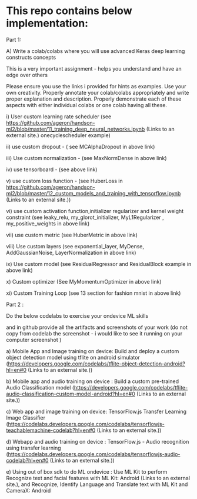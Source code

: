 # This repo contains below implementation:

Part 1: 

A) Write a colab/colabs where you will use advanced Keras deep learning constructs concepts

This is a very important assignment - helps you understand and have an edge over others

Please ensure you use the links i provided for hints as examples. Use your own creativity. Properly annotate your colab/colabs appropriately and write proper explanation and description. Properly demonstrate each of these aspects with either individual colabs or one colab having all these. 

i) User custom learning rate scheduler (see https://github.com/ageron/handson-ml2/blob/master/11_training_deep_neural_networks.ipynb (Links to an external site.) onecyclescheduler example)

ii) use custom dropout - ( see MCAlphaDropout in above link)

iii) Use custom normalization - (see MaxNormDense in above link)

iv) use tensorboard - (see above link)

v) use custom loss function - (see HuberLoss in https://github.com/ageron/handson-ml2/blob/master/12_custom_models_and_training_with_tensorflow.ipynb (Links to an external site.)) 

vi) use custom activation function,initializer regularizer and kernel weight constraint (see leaky_relu, my_glorot_initializer, MyL1Regularizer , my_positive_weights in above link)

vii) use custom metric (see HuberMetric in above link)

viii) Use custom layers (see exponential_layer, MyDense, AddGaussianNoise, LayerNormalization in above link)

ix) Use custom model (see ResidualRegressor and ResidualBlock example in above link)

x) Custom optimizer (See MyMomentumOptimizer in above link)

xi) Custom Training Loop (see 13 section for fashion mnist in above link)

Part 2 : 

Do the below codelabs to exercise your ondevice ML skills

and in github provide all the artifacts and screenshots of your work (do not copy from codelab the screenshot - i would like to see it running on your computer screenshot )

a) Mobile App and Image training on device: Build and deploy a custom object detection model using tflite on android simulator (https://developers.google.com/codelabs/tflite-object-detection-android?hl=en#0 (Links to an external site.))

b) Mobile app and audio training on device : Build a custom pre-trained Audio Classification model (https://developers.google.com/codelabs/tflite-audio-classification-custom-model-android?hl=en#0 (Links to an external site.))

c) Web app and image training on device: TensorFlow.js Transfer Learning Image Classifier (https://codelabs.developers.google.com/codelabs/tensorflowjs-teachablemachine-codelab?hl=en#0 (Links to an external site.))

d) Webapp and audio training on device : TensorFlow.js - Audio recognition using transfer learning (https://codelabs.developers.google.com/codelabs/tensorflowjs-audio-codelab?hl=en#0 (Links to an external site.))

e) Using out of box sdk to do ML ondevice : Use ML Kit to perform Recognize text and facial features with ML Kit: Android (Links to an external site.), and Recognize, Identify Language and Translate text with ML Kit and CameraX: Android
